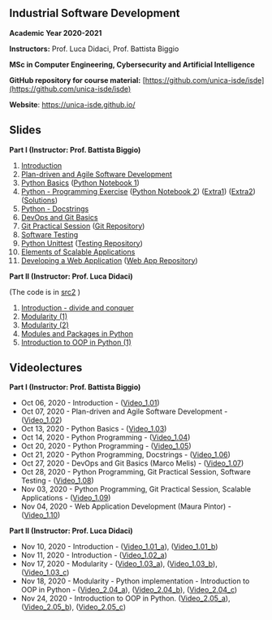## Industrial Software Development
**Academic Year 2020-2021**

**Instructors:** Prof. Luca Didaci, Prof. Battista Biggio

**MSc in Computer Engineering, Cybersecurity and Artificial Intelligence**

**GitHub repository for course material:** [https://github.com/unica-isde/isde](https://github.com/unica-isde/isde)

**Website**: https://unica-isde.github.io/

## Slides
**Part I (Instructor: Prof. Battista Biggio)**

1. [Introduction](https://github.com/unica-isde/isde/blob/master/slides/01-Introduction.pdf) 
2. [Plan-driven and Agile Software Development](https://github.com/unica-isde/isde/blob/master/slides/02-Agile.pdf) 
3. [Python Basics](https://github.com/unica-isde/isde/blob/master/slides/03-Python.pdf) ([Python Notebook 1](https://github.com/unica-isde/isde/blob/master/notebooks/lab01.ipynb)) 
4. [Python - Programming Exercise](https://github.com/unica-isde/isde/blob/master/slides/04-Python-MNIST.pdf) ([Python Notebook 2](https://github.com/unica-isde/isde/blob/master/notebooks/lab02.ipynb)) ([Extra1](https://github.com/unica-isde/isde/blob/master/programming-exercises/ISDe-programming-skills-01.pdf)) ([Extra2](https://github.com/unica-isde/isde/blob/master/programming-exercises/ISDe-programming-skills-02.pdf)) ([Solutions](https://github.com/unica-isde/isde/tree/master/src)) 
5. [Python - Docstrings](https://github.com/unica-isde/isde/blob/master/slides/05-Python-docstrings.pdf) 
6. [DevOps and Git Basics](https://github.com/unica-isde/isde/blob/master/slides/06-Git.pdf) 
7. [Git Practical Session](https://github.com/unica-isde/isde/blob/master/slides/07-Git-Practical.pdf) ([Git Repository](https://github.com/unica-isde/isde-git))
8. [Software Testing](https://github.com/unica-isde/isde/blob/master/slides/08-Testing.pdf) 
9. [Python Unittest](https://github.com/unica-isde/isde/blob/master/slides/09-Python-Unittest.pdf) ([Testing Repository](https://github.com/unica-isde/isde-testing))
10. [Elements of Scalable Applications](https://github.com/unica-isde/isde/blob/master/slides/10-Scalable-Apps.pdf) 
11. [Developing a Web Application](https://github.com/unica-isde/isde/blob/master/slides/11-Web-Dev.pdf) ([Web App Repository](https://github.com/unica-isde/flask-classification)) 

**Part II (Instructor: Prof. Luca Didaci)**

(The code is in [src2](https://github.com/unica-isde/isde/tree/master/src2/) )

1. [Introduction - divide and conquer](https://github.com/unica-isde/isde/blob/master/slides/S2_01_introduction.pdf)
2. [Modularity (1)](https://github.com/unica-isde/isde/blob/master/slides/S2_02_modularity_USE_and%20interface.pdf)
3. [Modularity (2)](https://github.com/unica-isde/isde/blob/master/slides/S2_03_modularity_COMPONENT_OF.pdf)
4.	[Modules and Packages in Python](https://github.com/unica-isde/isde/blob/master/slides/S2_04_modules_in_Python.pdf)
5. [Introduction to OOP in Python (1)](https://github.com/unica-isde/isde/blob/master/slides/S2_05_intro_OOP_1.pdf)



## Videolectures
**Part I (Instructor: Prof. Battista Biggio)**

- Oct 06, 2020 - Introduction - ([Video\_1.01](https://unica.adobeconnect.com/p0xxb13b1gph/))
- Oct 07, 2020 - Plan-driven and Agile Software Development - ([Video\_1.02](https://unica.adobeconnect.com/p2j150ov2eyv/))
- Oct 13, 2020 - Python Basics - ([Video\_1.03](https://unica.adobeconnect.com/px6rqgmx1e59/))
- Oct 14, 2020 - Python Programming - ([Video\_1.04](https://unica.adobeconnect.com/pr55end4e4y9/))
- Oct 20, 2020 - Python Programming - ([Video\_1.05](https://unica.adobeconnect.com/p91ip2rje0qc/))
- Oct 21, 2020 - Python Programming, Docstrings - ([Video\_1.06](https://unica.adobeconnect.com/prjlmdthjiw4/))
- Oct 27, 2020 - DevOps and Git Basics (Marco Melis) - ([Video\_1.07](https://unica.adobeconnect.com/ptcp1cfxuhvw/))
- Oct 28, 2020 - Python Programming, Git Practical Session, Software Testing - ([Video\_1.08](https://unica.adobeconnect.com/pmy0t8r1bwxi/))
- Nov 03, 2020 - Python Programming, Git Practical Session, Scalable Applications - ([Video\_1.09](https://unica.adobeconnect.com/pbnrcomn3vx0/))
- Nov 04, 2020 - Web Application Development (Maura Pintor) - ([Video\_1.10](https://unica.adobeconnect.com/pmbiea2dzapo/))

**Part II (Instructor: Prof. Luca Didaci)**

- Nov 10, 2020 - Introduction - ([Video\_1.01\_a](https://unica.adobeconnect.com/puwyzju2zcc4/)), ([Video\_1.01\_b](https://unica.adobeconnect.com/p0ylhfkxi7wf/)) 
- Nov 11, 2020 - Introduction - ([Video\_1.02\_a](https://unica.adobeconnect.com/p9eexu4n4mdc/))
- Nov 17, 2020 - Modularity - ([Video\_1.03\_a](https://web.microsoftstream.com/video/a9de56a2-5d9b-4058-8d98-003cec761d57)),  ([Video\_1.03\_b](https://web.microsoftstream.com/video/a9b532d0-586b-49df-81f1-daac93415c63)), ([Video\_1.03\_c](https://web.microsoftstream.com/video/23eaf1e0-6077-4e98-b8ac-706cdb018d0d))
- Nov 18, 2020 -  Modularity - Python implementation - Introduction to OOP in Python - ([Video\_2.04\_a](https://web.microsoftstream.com/video/d5fa215d-49cc-49f6-8352-ff4eeed13260)), ([Video\_2.04\_b](https://web.microsoftstream.com/video/63eec57a-e0bb-48dd-b1c0-bf3467e46a0d)), ([Video\_2.04\_c](https://web.microsoftstream.com/video/80669343-79da-4d80-9784-39be5b7d05a4))
- Nov 24, 2020 - Introduction to OOP in Python. ([Video\_2.05\_a](https://web.microsoftstream.com/video/e8d2196b-63c8-43d0-8a73-7227bcc44c18)), ([Video\_2.05\_b](https://web.microsoftstream.com/video/3af790f7-7d9a-4a64-b39d-5b5fcd5894a9)), ([Video\_2.05\_c]( https://web.microsoftstream.com/video/26ac219f-ede1-4522-a2e0-8745f9fa7130))
<!--
- Nov 25, 2020 - Introduction to OOP in Python. ([Video\_2.06\_a](https)), ([Video\_2.06\_b](https:)), ([Video\_2.06\_c]( https://))
- Nov xx, 2020 - xxxxxxxxxxxxxxxxxxxxxxxxxxxxx. ([Video\_2.0x\_a](https)), ([Video\_2.0x\_b](https:)), ([Video\_2.0x\_c]( https://))
- Nov xx, 2020 - xxxxxxxxxxxxxxxxxxxxxxxxxxxxx. ([Video\_2.0x\_a](https)), ([Video\_2.0x\_b](https:)), ([Video\_2.0x\_c]( https://))
- Nov xx, 2020 - xxxxxxxxxxxxxxxxxxxxxxxxxxxxx. ([Video\_2.0x\_a](https)), ([Video\_2.0x\_b](https:)), ([Video\_2.0x\_c]( https://))
- Nov xx, 2020 - xxxxxxxxxxxxxxxxxxxxxxxxxxxxx. ([Video\_2.0x\_a](https)), ([Video\_2.0x\_b](https:)), ([Video\_2.0x\_c]( https://))
- Nov xx, 2020 - xxxxxxxxxxxxxxxxxxxxxxxxxxxxx. ([Video\_2.0x\_a](https)), ([Video\_2.0x\_b](https:)), ([Video\_2.0x\_c]( https://))
-->







